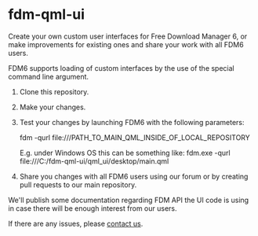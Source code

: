 # fdm-qml-ui
Create your own custom user interfaces for Free Download Manager 6, or make improvements for existing ones and share your work with all FDM6 users.

FDM6 supports loading of custom interfaces by the use of the special command line argument.

1. Clone this repository.

2. Make your changes.

3. Test your changes by launching FDM6 with the following parameters:

    fdm -qurl file:///PATH_TO_MAIN_QML_INSIDE_OF_LOCAL_REPOSITORY

    E.g. under Windows OS this can be something like:
    fdm.exe -qurl file:///C:/fdm-qml-ui/qml_ui/desktop/main.qml

4. Share you changes with all FDM6 users using our forum or by creating pull requests to our main repository. 


We'll publish some documentation regarding FDM API the UI code is using in case there will be enough interest from our users.

If there are any issues, please [contact us](http://www.freedownloadmanager.org/support.htm).